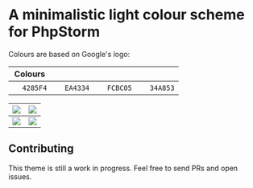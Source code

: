 # A minimalistic light colour scheme for PhpStorm

Colours are based on Google's logo:

| Colours | | | |
|------|------|--------|-------|
| <img width="15" src="https://color.stitcher.io/4285F4"/> `4285F4` | <img width="15" src="https://color.stitcher.io/EA4334"/> `EA4334` | <img width="15" src="https://color.stitcher.io/FCBC05"/> `FCBC05` | <img width="15" src="https://color.stitcher.io/34A853"/> `34A853` |

| ![](https://user-images.githubusercontent.com/6905297/59024383-17d45d00-8852-11e9-8641-df15b3e551ad.png) |  ![](https://user-images.githubusercontent.com/6905297/59024416-27ec3c80-8852-11e9-8660-d61ce382724f.png) |
|----------------------------------------------------------------------------------------------------------|---|
| ![](https://user-images.githubusercontent.com/6905297/59024434-2fabe100-8852-11e9-9645-7e5bb3d9aa51.png)  | ![](https://user-images.githubusercontent.com/6905297/59024936-53bbf200-8853-11e9-8169-bf8560d53e0b.png) |

## Contributing

This theme is still a work in progress. Feel free to send PRs and open issues.
